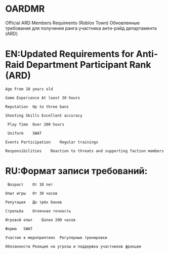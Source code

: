 # OARDMR
Official ARD Members Requiments (Roblox Town)
Обновленные требования для получения ранга участника анти-рэйд департамента (ARD)

# EN:Updated Requirements for Anti-Raid Department Participant Rank (ARD)
	
 	Age	From 10 years old
 
	Game Experience	At least 30 hours
 
	Reputation	Up to three bans
 
	Shooting Skills	Excellent accuracy
 
 	 Play Time	Over 200 hours
  
 	 Uniform	SWAT
  	
	Events Participation	Regular trainings
 
	Responsibilities	Reaction to threats and supporting faction members

# RU:Формат записи требований:
	
	 Возраст	От 10 лет
 
	Опыт игры	От 30 часов
 
	Репутация	До трёх банов
 
	Стрельба	Отличная точность
 
	Игровой опыт	Более 200 часов
 
	Форма	SWAT
 
	Участие в мероприятиях	Регулярные тренировки
 
	Обязанности	Реакция на угрозы и поддержка участников фракции
